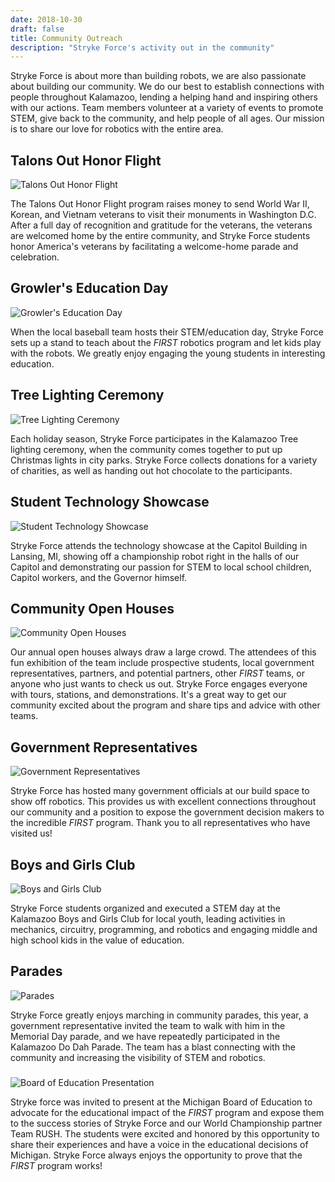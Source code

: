 ```yaml
---
date: 2018-10-30
draft: false
title: Community Outreach
description: "Stryke Force's activity out in the community"
---
```


Stryke Force is about more than building robots, we are also passionate about building our community. We do our best to establish connections with people throughout Kalamazoo, lending a helping hand and inspiring others with our actions. Team members volunteer at a variety of events to promote STEM, give back to the community, and help people of all ages. Our mission is to share our love for robotics with the entire area.

## Talons Out Honor Flight

![Talons Out Honor Flight](honorflight.jpg 'Students voluinteered to help our Veterans')

The Talons Out Honor Flight program raises money to send World War II, Korean, and Vietnam veterans to visit their monuments in Washington D.C. After a full day of recognition and gratitude for the veterans, the veterans are welcomed home by the entire community, and Stryke Force students honor America's veterans by facilitating a welcome-home parade and celebration.

## Growler's Education Day

![Growler's Education Day](growlers.jpg 'Students talk with young people about STEM')

When the local baseball team hosts their STEM/education day, Stryke Force sets up a stand to teach about the _FIRST_ robotics program and let kids play with the robots. We greatly enjoy engaging the young students in interesting education.

## Tree Lighting Ceremony

![Tree Lighting Ceremony](treelighting.jpg 'Students assist with lightinig the Kalamzoo Christmas tree')

Each holiday season, Stryke Force participates in the Kalamazoo Tree lighting ceremony, when the community comes together to put up Christmas lights in city parks. Stryke Force collects donations for a variety of charities, as well as handing out hot chocolate to the participants.

## Student Technology Showcase

![Student Technology Showcase](techshowcase.jpg 'Students receive the award for winning WMRI')

Stryke Force attends the technology showcase at the Capitol Building in Lansing, MI, showing off a championship robot right in the halls of our Capitol and demonstrating our passion for STEM to local school children, Capitol workers, and the Governor himself.

## Community Open Houses

![Community Open Houses](openhouse.jpg 'Students and Mentors talk with the commmunity about FIRST')

Our annual open houses always draw a large crowd. The attendees of this fun exhibition of the team include prospective students, local government representatives, partners, and potential partners, other _FIRST_ teams, or anyone who just wants to check us out. Stryke Force engages everyone with tours, stations, and demonstrations. It's a great way to get our community excited about the program and share tips and advice with other teams.

## Government Representatives

![Government Representatives](representatives.jpg 'Stryke Force hosts government representatives to explain FIRST')

Stryke Force has hosted many government officials at our build space to show off robotics. This provides us with excellent connections throughout our community and a position to expose the government decision makers to the incredible _FIRST_ program. Thank you to all representatives who have visited us!

## Boys and Girls Club

![Boys and Girls Club](boysgirlsclub.jpg 'Students organized and provided a STEM day to the Kalamazoo Boys and Girls Club')

Stryke Force students organized and executed a STEM day at the Kalamazoo Boys and Girls Club for local youth, leading activities in mechanics, circuitry, programming, and robotics and engaging middle and high school kids in the value of education.

## Parades

![Parades](parade.jpg 'Stryke Force marches in the Kalamazoo Do Dah Parade')

Stryke Force greatly enjoys marching in community parades, this year, a government representative invited the team to walk with him in the Memorial Day parade, and we have repeatedly participated in the Kalamazoo Do Dah Parade. The team has a blast connecting with the community and increasing the visibility of STEM and robotics.

###

![Board of Education Presentation](board.jpg 'Stryke Force presents to the Michigan Board of Education')

Stryke force was invited to present at the Michigan Board of Education to advocate for the educational impact of the _FIRST_ program and expose them to the success stories of Stryke Force and our World Championship partner Team RUSH. The students were excited and honored by this opportunity to share their experiences and have a voice in the educational decisions of Michigan. Stryke Force always enjoys the opportunity to prove that the _FIRST_ program works!
